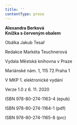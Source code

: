 ```yaml
---
title: ''
contentType: prose
---
```


**Alexandra Berková  
Knížka s červeným obalem**

Obálka Jakub Tesař

  

Redakce Markéta Teuchnerová

Vydala Městská knihovna v Praze

  

Mariánské nám. 1, 115 72 Praha 1

V MKP 1. elektronické vydání

  

Verze 1.0 z 6. 11. 2020

ISBN 978-80-274-1163-4 (epub)

  

ISBN 978-80-274-1164-1 (pdf)

  

ISBN 978-80-274-1165-8 (prc)
